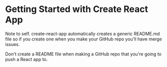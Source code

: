 # Getting Started with Create React App

Note to self. create-react-app automatically creates a generic README.md file so if you create one when you make your GitHub repo you'll have merge issues. 

Don't create a README file when making a GitHub repo that you're going to push a React app to.
